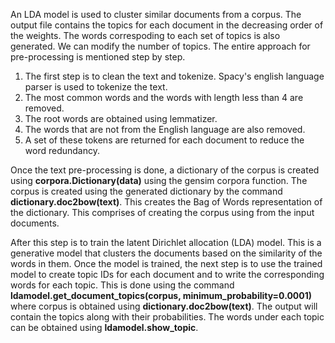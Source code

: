 An LDA model is used to cluster similar documents from a corpus. The output file contains the topics for each document in the
decreasing order of the weights. The words correspoding to each set of topics is also generated. We can modify the number of 
topics. The entire approach for pre-processing is mentioned step by step. 
1. The first step is to clean the text and tokenize. Spacy's english language parser is used to tokenize the text. 
2. The most common words and the words with length less than 4 are removed. 
3. The root words are obtained using lemmatizer. 
4. The words that are not from the English language are also removed. 
5. A set of these tokens are returned for each document to reduce the word redundancy. 

Once the text pre-processing is done, a dictionary of the corpus is created using **corpora.Dictionary(data)** using the gensim corpora function. The corpus is created using the generated dictionary by the command **dictionary.doc2bow(text)**. This creates the Bag of Words representation of the dictionary. This comprises of creating the corpus using from the input documents. 

After this step is to train the latent Dirichlet allocation (LDA) model. This is a generative model that clusters the documents based on the similarity of the words in them. Once the model is trained, the next step is to use the trained model to create topic IDs for each document and to write the corresponding words for each topic. This is done using the command **ldamodel.get_document_topics(corpus, minimum_probability=0.0001)** where corpus is obtained using **dictionary.doc2bow(text)**. The output will contain the topics along with their probabilities. The words under each topic can be obtained using **ldamodel.show_topic**. 

